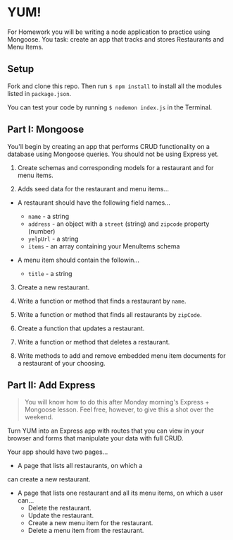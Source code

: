 # YUM!

For Homework you will be writing a node application to practice using Mongoose. You task: create an app that tracks and stores Restaurants and Menu Items.

## Setup

Fork and clone this repo. Then run `$ npm install` to install all the modules listed in `package.json`.

You can test your code by running `$ nodemon index.js` in the Terminal.

## Part I: Mongoose

You'll begin by creating an app that performs CRUD functionality on a database using Mongoose queries. You should not be using Express yet.

1. Create schemas and corresponding models for a restaurant and for menu items.

2. Adds seed data for the restaurant and menu items...

  - A restaurant should have the following field names...

    * `name` - a string
    * `address` - an object with a `street` (string) and `zipcode` property (number)
    * `yelpUrl` - a string
    * `items` - an array containing your MenuItems schema

  - A menu item should contain the followin...

    * `title` - a string

3. Create a new restaurant.

4. Write a function or method that finds a restaurant by `name`.

5. Write a function or method that finds all restaurants by `zipCode`.

6. Create a function that updates a restaurant.

7. Write a function or method that deletes a restaurant.

8. Write methods to add and remove embedded menu item documents for a restaurant of your choosing.

## Part II: Add Express

> You will know how to do this after Monday morning's Express + Mongoose lesson. Feel free, however, to give this a shot over the weekend.

Turn YUM into an Express app with routes that you can view in your browser and forms that manipulate your data with full CRUD.

Your app should have two pages...

- A page that lists all restaurants, on which a

 can create a new restaurant.
- A page that lists one restaurant and all its menu items, on which a user can...
  - Delete the restaurant.
  - Update the restaurant.
  - Create a new menu item for the restaurant.
  - Delete a menu item from the restaurant.
